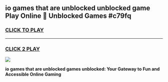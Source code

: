 
## io games that are unblocked unblocked game Play Online 👋 Unblocked Games #c79fq
<h3>
<a href="https://premium.freeplayer.one?title=io_games_that_are_unblocked&ref=21F">CLICK TO PLAY</a></h3>
<hr>

<h3>
<a href="https://premium.freeplayer.one?title=io_games_that_are_unblocked&ref=21F">CLICK 2 PLAY</a>
  
</h3>

<a href="https://premium.freeplayer.one?title=io_games_that_are_unblocked&ref=21F/"><img src="https://clearcache.store/games.png"></a>


**io games that are unblocked games unblocked: Your Gateway to Fun and Accessible Online Gaming**

